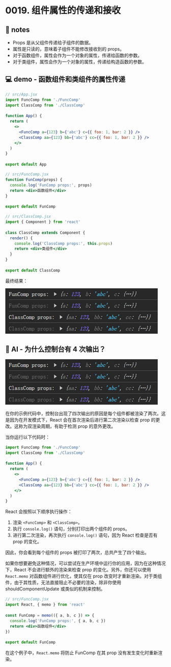 # 0019. 组件属性的传递和接收

## 📝 notes

- Props 是从父组件传递给子组件的数据。
- 属性是只读的，意味着子组件不能修改接收到的 props。
- 对于函数组件，属性会作为一个对象的属性，传递给函数的参数。
- 对于类组件，属性会作为一个对象的属性，传递给构造函数的参数。

## 💻 demo - 函数组件和类组件的属性传递

```jsx
// src/App.jsx
import FuncComp from './FuncComp'
import ClassComp from './ClassComp'

function App() {
  return (
    <>
      <FuncComp a={123} b={'abc'} c={{ foo: 1, bar: 2 }} />
      <ClassComp aa={123} bb={'abc'} cc={{ foo: 1, bar: 2 }} />
    </>
  )
}

export default App
```

```jsx
// src/FuncComp.jsx
function FunComp(props) {
  console.log('FunComp props:', props)
  return <div>函数组件</div>
}

export default FunComp
```

```jsx
// src/ClassComp.jsx
import { Component } from 'react'

class ClassComp extends Component {
  render() {
    console.log('ClassComp props:', this.props)
    return <div>类组件</div>
  }
}

export default ClassComp
```

最终结果：

![](md-imgs/2024-09-30-17-19-37.png)

## 🤖 AI - 为什么控制台有 4 次输出？

![](md-imgs/2024-09-30-17-19-37.png)

在你的示例代码中，控制台出现了四次输出的原因是每个组件都被渲染了两次。这是因为在开发模式下，React 会在首次渲染后进行第二次渲染以检查 prop 的更改。这称为双渲染周期，有助于检测 prop 的意外更改。

当你运行以下代码时：

```jsx
import FuncComp from './FuncComp'
import ClassComp from './ClassComp'

function App() {
  return (
    <>
      <FuncComp a={123} b={'abc'} c={{ foo: 1, bar: 2 }} />
      <ClassComp aa={123} bb={'abc'} cc={{ foo: 1, bar: 2 }} />
    </>
  )
}
```

React 会按照以下顺序执行操作：

1. 渲染 `<FuncComp>` 和 `<ClassComp>`。
2. 执行 `console.log()` 语句，分别打印出两个组件的 props。
3. 进行第二次渲染，再次执行 `console.log()` 语句，因为 React 检查是否有 prop 的变化。

因此，你会看到每个组件的 props 被打印了两次，总共产生了四个输出。

如果你想要避免这种情况，可以尝试在生产环境中运行你的应用，因为在这种情况下，React 不会进行额外的渲染来检查 prop 的变化。另外，你还可以使用 `React.memo` 对函数组件进行优化，使其仅在 prop 改变时才重新渲染。对于类组件，由于其性质，无法直接阻止不必要的渲染，除非你使用 shouldComponentUpdate 或类似的机制来控制。

```jsx
// src/FuncComp.jsx
import React, { memo } from 'react'

const FunComp = memo(({ a, b, c }) => {
  console.log('FunComp props:', { a, b, c })
  return <div>函数组件</div>
})

export default FunComp
```

在这个例子中，`React.memo` 将防止 FunComp 在其 prop 没有发生变化时重新渲染。
